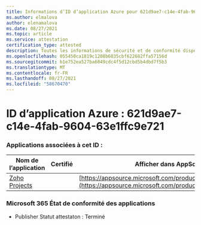 ```yaml
---
title: Informations d’ID d’application Azure pour 621d9ae7-c14e-4fab-9604-63e1ffc9e721
ms.author: elmalova
author: elenamalova
ms.date: 08/27/2021
ms.topic: article
ms.service: attestation
certification_type: attested
description: Toutes les informations de sécurité et de conformité disponibles pour 621d9ae7-c14e-4fab-9604-63e1ffc9e721.
ms.openlocfilehash: 055450ca1819c1208b6035cbf622682ffa57156d
ms.sourcegitcommit: b1e752ea527ba6049cdc4f5d12cbd5b4dbd7f5b3
ms.translationtype: MT
ms.contentlocale: fr-FR
ms.lasthandoff: 08/27/2021
ms.locfileid: "58670470"
---
```

# <a name="azure-app-id-621d9ae7-c14e-4fab-9604-63e1ffc9e721"></a>ID d’application Azure : 621d9ae7-c14e-4fab-9604-63e1ffc9e721


### <a name="apps-associated-with-this-id"></a>Applications associées à cet ID :
| **Nom de l’application** | **Certifié** | **Afficher dans AppSource** |
|--------------|---------------|-----------------------|
| [Zoho Projects](https://docs.microsoft.com/microsoft-365-app-certification/forward/WA104381668) |  | [https://appsource.microsoft.com/product/office/WA104381668](https://appsource.microsoft.com/product/office/WA104381668) |

### <a name="microsoft-365-app-compliance-status"></a>Microsoft 365 État de conformité des applications
- Publisher Statut attestaton : Terminé

